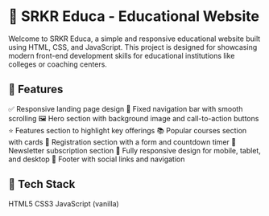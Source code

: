 # 📘 SRKR Educa - Educational Website

Welcome to SRKR Educa, a simple and responsive educational website built using HTML, CSS, and JavaScript. This project is designed for showcasing modern front-end development skills for educational institutions like colleges or coaching centers.

## 🚀 Features
✅ Responsive landing page design
🧭 Fixed navigation bar with smooth scrolling
🖼️ Hero section with background image and call-to-action buttons
⭐ Features section to highlight key offerings
📚 Popular courses section with cards
📝 Registration section with a form and countdown timer
📩 Newsletter subscription section
📱 Fully responsive design for mobile, tablet, and desktop
🦶 Footer with social links and navigation

## 🔧 Tech Stack

HTML5
CSS3
JavaScript (vanilla)

